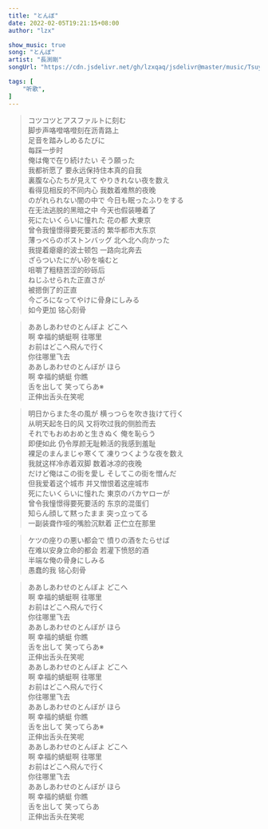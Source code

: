 ```yaml
---
title: "とんぼ"
date: 2022-02-05T19:21:15+08:00
author: "lzx"

show_music: true
song: "とんぼ"
artist: "長渕剛"
songUrl: "https://cdn.jsdelivr.net/gh/lzxqaq/jsdelivr@master/music/Tsuyoshi_Nagabuchi_Tonbo.mp3"

tags: [
    "听歌",
]
---
```


> コツコツとアスファルトに刻む   
脚步声咯噔咯噔刻在沥青路上  
足音を踏みしめるたびに  
每踩一步时  
俺は俺で在り続けたい そう願った  
我都祈愿了 要永远保持住本真的自我  
裏腹な心たちが見えて やりきれない夜を数え  
看得见相反的不同内心 我数着难熬的夜晚  
のがれられない闇の中で 今日も眠ったふりをする  
在无法逃脱的黑暗之中 今天也假装睡着了  
死にたいくらいに憧れた 花の都 大東京  
曾令我憧憬得要死要活的 繁华都市大东京  
薄っぺらのボストンバッグ 北へ北へ向かった  
我提着瘪瘪的波士顿包 一路向北奔去  
ざらついたにがい砂を噛むと  
咀嚼了粗糙苦涩的砂砾后  
ねじふせられた正直さが  
被摁倒了的正直  
今ごろになってやけに骨身にしみる  
如今更加 铭心刻骨  
 
> ああしあわせのとんぼよ どこへ  
啊 幸福的蜻蜓啊 往哪里  
お前はどこへ飛んで行く  
你往哪里飞去  
ああしあわせのとんぼが ほら  
啊 幸福的蜻蜓 你瞧  
舌を出して 笑ってらあ※  
正伸出舌头在笑呢  
 
> 明日からまた冬の風が 横っつらを吹き抜けて行く  
从明天起冬日的风 又将吹过我的侧脸而去  
それでもおめおめと生きぬく 俺を恥らう  
即便如此 仍令厚颜无耻赖活的我感到羞耻  
裸足のまんまじゃ寒くて 凍りつくような夜を数え  
我就这样冷赤着双脚 数着冰凉的夜晚  
だけど俺はこの街を愛し そしてこの街を憎んだ  
但我爱着这个城市 并又憎恨着这座城市  
死にたいくらいに憧れた 東京のバカヤローが  
曾令我憧憬得要死要活的 东京的混蛋们  
知らん顔して黙ったまま 突っ立ってる  
一副装聋作哑的嘴脸沉默着 正伫立在那里  
 
> ケツの座りの悪い都会で 憤りの酒をたらせば  
在难以安身立命的都会 若灌下愤怒的酒  
半端な俺の骨身にしみる  
愚蠢的我 铭心刻骨  
 
> ああしあわせのとんぼよ どこへ  
啊 幸福的蜻蜓啊 往哪里  
お前はどこへ飛んで行く  
你往哪里飞去  
ああしあわせのとんぼが ほら  
啊 幸福的蜻蜓 你瞧  
舌を出して 笑ってらあ※  
正伸出舌头在笑呢  
ああしあわせのとんぼよ どこへ  
啊 幸福的蜻蜓啊 往哪里  
お前はどこへ飛んで行く  
你往哪里飞去  
ああしあわせのとんぼが ほら  
啊 幸福的蜻蜓 你瞧  
舌を出して 笑ってらあ※  
正伸出舌头在笑呢  
ああしあわせのとんぼよ どこへ  
啊 幸福的蜻蜓啊 往哪里  
お前はどこへ飛んで行く  
你往哪里飞去  
ああしあわせのとんぼが ほら  
啊 幸福的蜻蜓 你瞧  
舌を出して 笑ってらあ  
正伸出舌头在笑呢  


